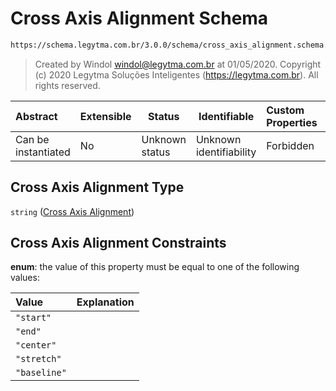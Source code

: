 # Cross Axis Alignment Schema

```txt
https://schema.legytma.com.br/3.0.0/schema/cross_axis_alignment.schema.json
```




> Created by Windol [windol@legytma.com.br](mailto:windol@legytma.com.br) at 01/05/2020.
> Copyright (c) 2020 Legytma Soluções Inteligentes (<https://legytma.com.br>). All rights reserved.
>

| Abstract            | Extensible | Status         | Identifiable            | Custom Properties | Additional Properties | Access Restrictions | Defined In                                                                                            |
| :------------------ | ---------- | -------------- | ----------------------- | :---------------- | --------------------- | ------------------- | ----------------------------------------------------------------------------------------------------- |
| Can be instantiated | No         | Unknown status | Unknown identifiability | Forbidden         | Allowed               | none                | [cross_axis_alignment.schema.json](../schema/cross_axis_alignment.schema.json) |

## Cross Axis Alignment Type

`string` ([Cross Axis Alignment](cross_axis_alignment.md))

## Cross Axis Alignment Constraints

**enum**: the value of this property must be equal to one of the following values:

| Value        | Explanation |
| :----------- | ----------- |
| `"start"`    |             |
| `"end"`      |             |
| `"center"`   |             |
| `"stretch"`  |             |
| `"baseline"` |             |
